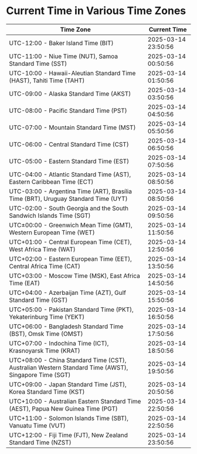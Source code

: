 # Current Time in Various Time Zones

| Time Zone | Current Time |
|-----------|--------------|
| UTC-12:00 - Baker Island Time (BIT) | 2025-03-14 23:50:56 |
| UTC-11:00 - Niue Time (NUT), Samoa Standard Time (SST) | 2025-03-14 00:50:56 |
| UTC-10:00 - Hawaii-Aleutian Standard Time (HAST), Tahiti Time (TAHT) | 2025-03-14 01:50:56 |
| UTC-09:00 - Alaska Standard Time (AKST) | 2025-03-14 03:50:56 |
| UTC-08:00 - Pacific Standard Time (PST) | 2025-03-14 04:50:56 |
| UTC-07:00 - Mountain Standard Time (MST) | 2025-03-14 05:50:56 |
| UTC-06:00 - Central Standard Time (CST) | 2025-03-14 06:50:56 |
| UTC-05:00 - Eastern Standard Time (EST) | 2025-03-14 07:50:56 |
| UTC-04:00 - Atlantic Standard Time (AST), Eastern Caribbean Time (ECT) | 2025-03-14 08:50:56 |
| UTC-03:00 - Argentina Time (ART), Brasília Time (BRT), Uruguay Standard Time (UYT) | 2025-03-14 08:50:56 |
| UTC-02:00 - South Georgia and the South Sandwich Islands Time (SGT) | 2025-03-14 09:50:56 |
| UTC±00:00 - Greenwich Mean Time (GMT), Western European Time (WET) | 2025-03-14 11:50:56 |
| UTC+01:00 - Central European Time (CET), West Africa Time (WAT) | 2025-03-14 12:50:56 |
| UTC+02:00 - Eastern European Time (EET), Central Africa Time (CAT) | 2025-03-14 13:50:56 |
| UTC+03:00 - Moscow Time (MSK), East Africa Time (EAT) | 2025-03-14 14:50:56 |
| UTC+04:00 - Azerbaijan Time (AZT), Gulf Standard Time (GST) | 2025-03-14 15:50:56 |
| UTC+05:00 - Pakistan Standard Time (PKT), Yekaterinburg Time (YEKT) | 2025-03-14 16:50:56 |
| UTC+06:00 - Bangladesh Standard Time (BST), Omsk Time (OMST) | 2025-03-14 17:50:56 |
| UTC+07:00 - Indochina Time (ICT), Krasnoyarsk Time (KRAT) | 2025-03-14 18:50:56 |
| UTC+08:00 - China Standard Time (CST), Australian Western Standard Time (AWST), Singapore Time (SGT) | 2025-03-14 19:50:56 |
| UTC+09:00 - Japan Standard Time (JST), Korea Standard Time (KST) | 2025-03-14 20:50:56 |
| UTC+10:00 - Australian Eastern Standard Time (AEST), Papua New Guinea Time (PGT) | 2025-03-14 22:50:56 |
| UTC+11:00 - Solomon Islands Time (SBT), Vanuatu Time (VUT) | 2025-03-14 22:50:56 |
| UTC+12:00 - Fiji Time (FJT), New Zealand Standard Time (NZST) | 2025-03-14 23:50:56 |
